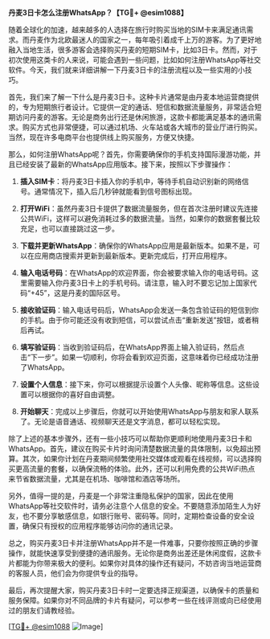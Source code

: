 **丹麦3日卡怎么注册WhatsApp？【TG💪+ @esim1088】**

随着全球化的加速，越来越多的人选择在旅行时购买当地的SIM卡来满足通讯需求。而丹麦作为北欧最迷人的国家之一，每年吸引着成千上万的游客。为了更好地融入当地生活，很多游客会选择购买丹麦的短期SIM卡，比如3日卡。然而，对于初次使用这类卡的人来说，可能会遇到一些问题，比如如何注册WhatsApp等社交软件。今天，我们就来详细讲解一下丹麦3日卡的注册流程以及一些实用的小技巧。

首先，我们来了解一下什么是丹麦3日卡。这种卡片通常是由丹麦本地运营商提供的，专为短期旅行者设计。它提供一定的通话、短信和数据流量服务，非常适合短期访问丹麦的游客。无论是商务出行还是休闲旅游，这款卡都能满足基本的通讯需求。购买方式也非常便捷，可以通过机场、火车站或各大城市的营业厅进行购买。当然，现在许多电商平台也提供线上购买服务，方便又快捷。

那么，如何注册WhatsApp呢？首先，你需要确保你的手机支持国际漫游功能，并且已经安装了最新的WhatsApp应用版本。接下来，按照以下步骤操作：

1. **插入SIM卡**：将丹麦3日卡插入你的手机中，等待手机自动识别新的网络信号。通常情况下，插入后几秒钟就能看到信号图标出现。
   
2. **打开WiFi**：虽然丹麦3日卡提供了数据流量服务，但在首次注册时建议先连接公共WiFi，这样可以避免消耗过多的数据流量。当然，如果你的数据套餐比较充足，也可以直接跳过这一步。

3. **下载并更新WhatsApp**：确保你的WhatsApp应用是最新版本。如果不是，可以在应用商店搜索并更新到最新版本。更新完成后，打开应用程序。

4. **输入电话号码**：在WhatsApp的欢迎界面，你会被要求输入你的电话号码。这里需要输入你丹麦3日卡上的手机号码。请注意，输入时不要忘记加上国家代码“+45”，这是丹麦的国际区号。

5. **接收验证码**：输入电话号码后，WhatsApp会发送一条包含验证码的短信到你的手机。由于你可能还没有收到短信，可以尝试点击“重新发送”按钮，或者稍后再试。

6. **填写验证码**：当收到验证码后，在WhatsApp界面上输入验证码，然后点击“下一步”。如果一切顺利，你将会看到欢迎页面，这意味着你已经成功注册了WhatsApp。

7. **设置个人信息**：接下来，你可以根据提示设置个人头像、昵称等信息。这些设置可以根据你的喜好自由调整。

8. **开始聊天**：完成以上步骤后，你就可以开始使用WhatsApp与朋友和家人联系了。无论是语音通话、视频聊天还是文字消息，都可以轻松实现。

除了上述的基本步骤外，还有一些小技巧可以帮助你更顺利地使用丹麦3日卡和WhatsApp。首先，建议在购买卡片时询问清楚数据流量的具体限制，以免超出预算。其次，如果你计划在丹麦期间频繁使用社交媒体或观看在线视频，可以选择购买更高流量的套餐，以确保流畅的体验。此外，还可以利用免费的公共WiFi热点来节省数据流量，尤其是在机场、咖啡馆和酒店等场所。

另外，值得一提的是，丹麦是一个非常注重隐私保护的国家，因此在使用WhatsApp等社交软件时，请务必注意个人信息的安全。不要随意添加陌生人为好友，也不要分享敏感信息，如银行账号、密码等。同时，定期检查设备的安全设置，确保只有授权的应用程序能够访问你的通讯记录。

总之，购买丹麦3日卡并注册WhatsApp并不是一件难事，只要你按照正确的步骤操作，就能快速享受到便捷的通讯服务。无论你是商务出差还是休闲度假，这款卡片都能为你带来极大的便利。如果你对具体的操作还有疑问，不妨咨询当地运营商的客服人员，他们会为你提供专业的指导。

最后，再次提醒大家，购买丹麦3日卡时一定要选择正规渠道，以确保卡的质量和服务保障。如果你对不同品牌的卡片有疑问，可以参考一些在线评测或向已经使用过的朋友们请教经验。

[[TG💪+ @esim1088](https://t.me/s/esim1088) ![Image](https://i.postimg.cc/4NQfJmqS/Snipaste-2025-05-13-00-14-12.png)]